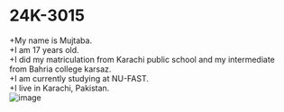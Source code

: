 # 24K-3015
+My name is Mujtaba.\
+I am 17 years old.\
+I did my matriculation from Karachi public school and my intermediate from Bahria college karsaz.\
+I am currently studying at NU-FAST.\
+I live in Karachi, Pakistan.\
![image](https://github.com/user-attachments/assets/525b19b5-1696-466e-ac83-472fddfd5207)
